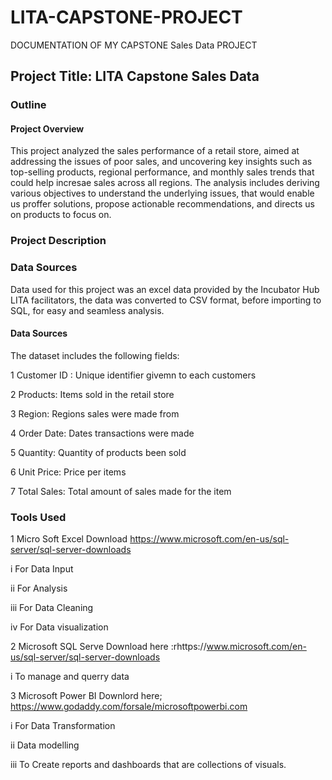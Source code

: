 # LITA-CAPSTONE-PROJECT
DOCUMENTATION OF MY CAPSTONE Sales Data PROJECT

## Project Title: LITA Capstone Sales Data

### Outline
#### Project Overview
This project analyzed the sales performance of a retail store, aimed at addressing the issues of poor sales, and uncovering key insights such as top-selling products, regional performance, and monthly sales trends that could help incresae sales across all regions. The analysis includes deriving various objectives to understand the underlying issues, that would enable us proffer solutions, propose actionable recommendations, and directs us on products to focus on.

### Project Description

### Data Sources
Data used for this project was an excel data provided by the Incubator Hub LITA facilitators, the data was converted to CSV format, before importing to SQL, for easy and seamless analysis.

#### Data Sources

The dataset includes the following fields:

1 Customer ID : Unique identifier givemn to each customers

2 Products: Items sold in the retail store

3 Region: Regions sales were made from

4 Order Date: Dates transactions were made

5 Quantity: Quantity of products been sold

6 Unit Price: Price per items

7 Total Sales: Total amount of sales made for the item

### Tools Used
1 Micro Soft Excel Download https://www.microsoft.com/en-us/sql-server/sql-server-downloads

 i For Data Input
 
 ii For Analysis
 
iii For Data Cleaning

iv  For Data visualization

2 Microsoft SQL Serve Download here :rhttps://www.microsoft.com/en-us/sql-server/sql-server-downloads

 i To manage and querry data

3 Microsoft Power BI Downlord here; https://www.godaddy.com/forsale/microsoftpowerbi.com

 i For Data Transformation
 
ii Data modelling

iii To Create reports and dashboards that are collections of visuals.


